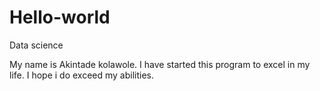 # Hello-world
Data science

My name is Akintade kolawole. I have started this program to excel in my life. I hope i do exceed my abilities.
